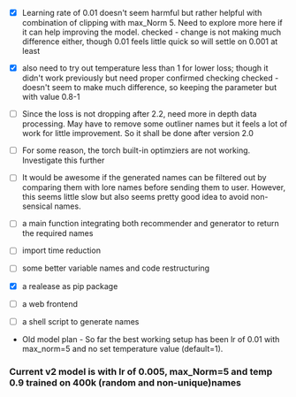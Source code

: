 - [x] Learning rate of 0.01 doesn't seem harmful but rather helpful with combination of clipping with max_Norm 5. Need to explore more here if it can help improving the model.
checked - change is not making much difference either, though 0.01 feels little quick so will settle on 0.001 at least

- [x] also need to try out temperature less than 1 for lower loss; though it didn't work previously but need proper confirmed checking
checked - doesn't seem to make much difference, so keeping the parameter but with value 0.8-1

- [ ] Since the loss is not dropping after 2.2, need more in depth data processing. May have to remove some outliner names but it feels a lot of work for little improvement. So it shall be done after version 2.0

- [ ] For some reason, the torch built-in optimziers are not working. Investigate this further

- [ ] It would be awesome if the generated names can be filtered out by comparing them with lore names before sending them to user. However, this seems little slow but also seems pretty good idea to avoid non-sensical names.

- [ ] a main function integrating both recommender and generator to return the required names

- [ ] import time reduction

- [ ] some better variable names and code restructuring

- [x] a realease as pip package

- [ ] a web frontend

- [ ] a shell script to generate names

- Old model plan -  So far the best working setup has been lr of 0.01 with max_norm=5 and no set temperature value (default=1).

### Current v2 model is with lr of 0.005, max_Norm=5 and temp 0.9 trained on 400k (random and non-unique)names